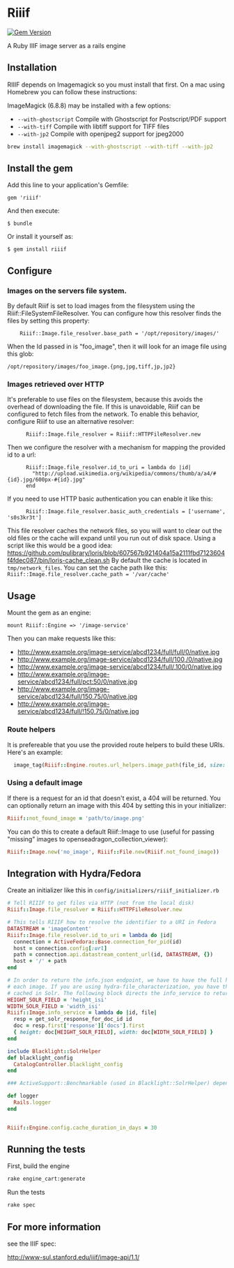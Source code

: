 # Riiif
[![Gem Version](https://badge.fury.io/rb/riiif.png)](http://badge.fury.io/rb/riiif)

A Ruby IIIF image server as a rails engine

## Installation

RIIIF depends on Imagemagick so you must install that first. On a mac using Homebrew you can follow these instructions:

ImageMagick (6.8.8) may be installed with a few options:
* `--with-ghostscript` Compile with Ghostscript for Postscript/PDF support
* `--with-tiff` Compile with libtiff support for TIFF files
* `--with-jp2` Compile with openjpeg2 support for jpeg2000

```bash
brew install imagemagick --with-ghostscript --with-tiff --with-jp2
```

## Install the gem
Add this line to your application's Gemfile:

    gem 'riiif'

And then execute:

    $ bundle

Or install it yourself as:

    $ gem install riiif
    
## Configure

### Images on the servers file system.

By default Riiif is set to load images from the filesystem using the Riiif::FileSystemFileResolver. 
You can configure how this resolver finds the files by setting this property:
```
    Riiif::Image.file_resolver.base_path = '/opt/repository/images/'
```
When the Id passed in is "foo_image", then it will look for an image file using this glob: 
```
/opt/repository/images/foo_image.{png,jpg,tiff,jp,jp2}
```

### Images retrieved over HTTP
It's preferable to use files on the filesystem, because this avoids the overhead of downloading the file.  If this is unavoidable, Riiif can be configured to fetch files from the network.  To enable this behavior, configure Riiif to use an alternative resolver:
```
      Riiif::Image.file_resolver = Riiif::HTTPFileResolver.new
```
Then we configure the resolver with a mechanism for mapping the provided id to a url:
```
      Riiif::Image.file_resolver.id_to_uri = lambda do |id|
        "http://upload.wikimedia.org/wikipedia/commons/thumb/a/a4/#{id}.jpg/600px-#{id}.jpg"
      end
```
If you need to use HTTP basic authentication you can enable it like this:
```
      Riiif::Image.file_resolver.basic_auth_credentials = ['username', 's0s3kr3t']
```

This file resolver caches the network files, so you will want to clear out the old files or the cache will expand until you run out of disk space.
Using a script like this would be a good idea: https://github.com/pulibrary/loris/blob/607567b921404a15a2111fbd7123604f4fdec087/bin/loris-cache_clean.sh
By default the cache is located in `tmp/network_files`. You can set the cache path like this: `Riiif::Image.file_resolver.cache_path = '/var/cache'`

## Usage

Mount the gem as an engine:
```
mount Riiif::Engine => '/image-service'
```

Then you can make requests like this:

* http://www.example.org/image-service/abcd1234/full/full/0/native.jpg
* http://www.example.org/image-service/abcd1234/full/100,/0/native.jpg
* http://www.example.org/image-service/abcd1234/full/,100/0/native.jpg
* http://www.example.org/image-service/abcd1234/full/pct:50/0/native.jpg
* http://www.example.org/image-service/abcd1234/full/150,75/0/native.jpg
* http://www.example.org/image-service/abcd1234/full/!150,75/0/native.jpg

### Route helpers

It is prefereable that you use the provided route helpers to build these URIs. Here's an example:

```ruby
  image_tag(Riiif::Engine.routes.url_helpers.image_path(file_id, size: ',600'))
```

### Using a default image

If there is a request for an id that doesn't exist, a 404 will be returned. You can optionally return an image with this 404 by setting this in your initializer:

```ruby
Riiif::not_found_image = 'path/to/image.png'
```

You can do this to create a default Riiif::Image to use (useful for passing "missing" images to openseadragon_collection_viewer):

```ruby
Riiif::Image.new('no_image', Riiif::File.new(Riiif.not_found_image))
```

## Integration with Hydra/Fedora

Create an initializer like this in `config/initializers/riiif_initializer.rb`

```ruby
# Tell RIIIF to get files via HTTP (not from the local disk)
Riiif::Image.file_resolver = Riiif::HTTPFileResolver.new

# This tells RIIIF how to resolve the identifier to a URI in Fedora
DATASTREAM = 'imageContent'
Riiif::Image.file_resolver.id_to_uri = lambda do |id| 
  connection = ActiveFedora::Base.connection_for_pid(id)
  host = connection.config[:url]
  path = connection.api.datastream_content_url(id, DATASTREAM, {})
  host + '/' + path
end

# In order to return the info.json endpoint, we have to have the full height and width of
# each image. If you are using hydra-file_characterization, you have the height & width 
# cached in Solr. The following block directs the info_service to return those values:
HEIGHT_SOLR_FIELD = 'height_isi'
WIDTH_SOLR_FIELD = 'width_isi'
Riiif::Image.info_service = lambda do |id, file|
  resp = get_solr_response_for_doc_id id
  doc = resp.first['response']['docs'].first
  { height: doc[HEIGHT_SOLR_FIELD], width: doc[WIDTH_SOLR_FIELD] }
end

include Blacklight::SolrHelper
def blacklight_config
  CatalogController.blacklight_config
end

### ActiveSupport::Benchmarkable (used in Blacklight::SolrHelper) depends on a logger method

def logger
  Rails.logger
end


Riiif::Engine.config.cache_duration_in_days = 30
```


## Running the tests
First, build the engine
```bash
rake engine_cart:generate
```

Run the tests
```bash
rake spec
```


## For more information
see the IIIF spec:

http://www-sul.stanford.edu/iiif/image-api/1.1/
